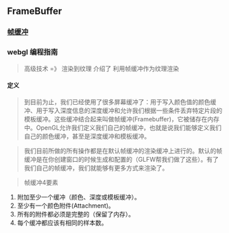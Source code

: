 ## FrameBuffer
### [帧缓冲](https://learnopengl-cn.github.io/04%20Advanced%20OpenGL/05%20Framebuffers/)

### webgl 编程指南 
> 高级技术 =》 渲染到纹理 介绍了 利用帧缓冲作为纹理渲染

#### 定义
> 到目前为止，我们已经使用了很多屏幕缓冲了：用于写入颜色值的颜色缓冲、用于写入深度信息的深度缓冲和允许我们根据一些条件丢弃特定片段的模板缓冲。这些缓冲结合起来叫做帧缓冲(Framebuffer)，它被储存在内存中。OpenGL允许我们定义我们自己的帧缓冲，也就是说我们能够定义我们自己的颜色缓冲，甚至是深度缓冲和模板缓冲。

> 我们目前所做的所有操作都是在默认帧缓冲的渲染缓冲上进行的。默认的帧缓冲是在你创建窗口的时候生成和配置的（GLFW帮我们做了这些）。有了我们自己的帧缓冲，我们就能够有更多方式来渲染了。

> 帧缓冲4要素
1. 附加至少一个缓冲（颜色、深度或模板缓冲）。
2. 至少有一个颜色附件(Attachment)。
3. 所有的附件都必须是完整的（保留了内存）。
4. 每个缓冲都应该有相同的样本数。
